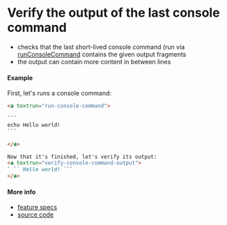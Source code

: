 # Verify the output of the last console command

- checks that the last short-lived console command
  (run via [runConsoleCommand](run_console_command.md)
  contains the given output fragments
- the output can contain more content in between lines

#### Example

First, let's runs a console command:
<a textrun="run-markdown-in-textrun">

```markdown
<a textrun="run-console-command">

`​``
echo Hello world!
`​``

</a>

Now that it's finished, let's verify its output:
<a textrun="verify-console-command-output">
` ​`` Hello world! `​``
</a>
```

</a>

#### More info

- [feature specs](../../features/actions/built-in/verify-console-command-output/verify-console-command-output.feature)
- [source code](../../src/actions/verify-console-command-output.ts)
